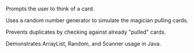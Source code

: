 Prompts the user to think of a card.

Uses a random number generator to simulate the magician pulling cards.

Prevents duplicates by checking against already "pulled" cards.

Demonstrates ArrayList, Random, and Scanner usage in Java.
